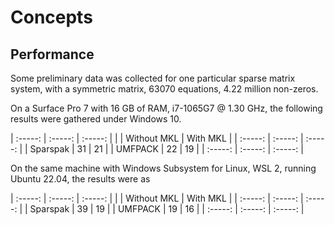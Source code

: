 # Concepts

## Performance

Some preliminary data was collected for one particular sparse matrix system, 
with a symmetric matrix,  63070 equations, 4.22 million non-zeros.

On a Surface Pro 7 with 16 GB of RAM, i7-1065G7 @ 1.30 GHz, the following results were gathered under Windows 10.

| :-----: | :-----: | :-----: |
|         | Without MKL | With MKL |
| :-----: | :-----: | :-----: |
| Sparspak | 31   |    21    |
| UMFPACK  |    22   |   19 |
| :-----: | :-----: | :-----: |

On the same machine with Windows Subsystem for Linux, WSL 2, running Ubuntu 22.04, the results were as

| :-----: | :-----: | :-----: |
|         | Without MKL | With MKL |
| :-----: | :-----: | :-----: |
| Sparspak | 39   |    19    |
| UMFPACK  |    19   |   16 |
| :-----: | :-----: | :-----: |

